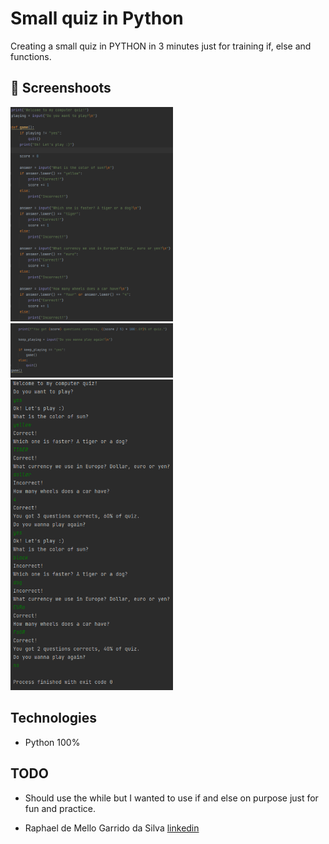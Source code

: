 # Small quiz in Python
Creating a small quiz in PYTHON in 3 minutes just for training if, else and functions.

## :camera_flash: Screenshoots
<img src="/img1.png" width="260">&emsp;<img src="/img2.png" width="260">&emsp;<img src="/img3.png" width="260">&emsp;

## Technologies
* Python 100%

## TODO
- Should use the while but I wanted to use if and else on purpose just for fun and practice.

* Raphael de Mello Garrido da Silva [linkedin](https://www.linkedin.com/in/raphaelmgs/)

